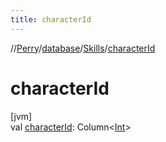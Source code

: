 ```yaml
---
title: characterId
---
```

//[Perry](../../../index.html)/[database](../index.html)/[Skills](index.html)/[characterId](character-id.html)



# characterId



[jvm]\
val [characterId](character-id.html): Column&lt;[Int](https://kotlinlang.org/api/latest/jvm/stdlib/kotlin/-int/index.html)&gt;




